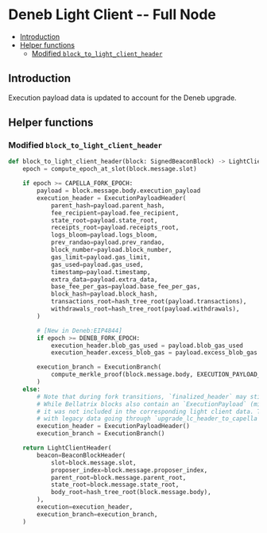 # Deneb Light Client -- Full Node

<!-- mdformat-toc start --slug=github --no-anchors --maxlevel=6 --minlevel=2 -->

- [Introduction](#introduction)
- [Helper functions](#helper-functions)
  - [Modified `block_to_light_client_header`](#modified-block_to_light_client_header)

<!-- mdformat-toc end -->

## Introduction

Execution payload data is updated to account for the Deneb upgrade.

## Helper functions

### Modified `block_to_light_client_header`

```python
def block_to_light_client_header(block: SignedBeaconBlock) -> LightClientHeader:
    epoch = compute_epoch_at_slot(block.message.slot)

    if epoch >= CAPELLA_FORK_EPOCH:
        payload = block.message.body.execution_payload
        execution_header = ExecutionPayloadHeader(
            parent_hash=payload.parent_hash,
            fee_recipient=payload.fee_recipient,
            state_root=payload.state_root,
            receipts_root=payload.receipts_root,
            logs_bloom=payload.logs_bloom,
            prev_randao=payload.prev_randao,
            block_number=payload.block_number,
            gas_limit=payload.gas_limit,
            gas_used=payload.gas_used,
            timestamp=payload.timestamp,
            extra_data=payload.extra_data,
            base_fee_per_gas=payload.base_fee_per_gas,
            block_hash=payload.block_hash,
            transactions_root=hash_tree_root(payload.transactions),
            withdrawals_root=hash_tree_root(payload.withdrawals),
        )

        # [New in Deneb:EIP4844]
        if epoch >= DENEB_FORK_EPOCH:
            execution_header.blob_gas_used = payload.blob_gas_used
            execution_header.excess_blob_gas = payload.excess_blob_gas

        execution_branch = ExecutionBranch(
            compute_merkle_proof(block.message.body, EXECUTION_PAYLOAD_GINDEX)
        )
    else:
        # Note that during fork transitions, `finalized_header` may still point to earlier forks.
        # While Bellatrix blocks also contain an `ExecutionPayload` (minus `withdrawals_root`),
        # it was not included in the corresponding light client data. To ensure compatibility
        # with legacy data going through `upgrade_lc_header_to_capella`, leave out execution data.
        execution_header = ExecutionPayloadHeader()
        execution_branch = ExecutionBranch()

    return LightClientHeader(
        beacon=BeaconBlockHeader(
            slot=block.message.slot,
            proposer_index=block.message.proposer_index,
            parent_root=block.message.parent_root,
            state_root=block.message.state_root,
            body_root=hash_tree_root(block.message.body),
        ),
        execution=execution_header,
        execution_branch=execution_branch,
    )
```
